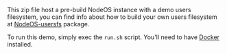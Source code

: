 This zip file host a pre-build NodeOS instance with a demo users filesystem, you
can find info about how to build your own users filesystem at
[NodeOS-usersfs](node_modules/nodeos-usersfs/README.md) package.

To run this demo, simply exec the ```run.sh``` script. You'll need to have
[Docker](https://www.docker.com) installed.
